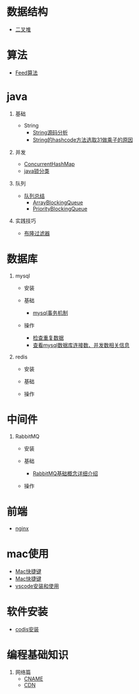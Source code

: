 # 数据结构

+ [二叉堆](./md/data_structure/binary_heap/binary_heap.md)

# 算法

+ [Feed算法](./md/algorithm/feed_algorithm.md)

# java

1. 基础
   + String
      + [String源码分析](./md/java/base/string/String.md)
      + [String的hashcode方法选取31做乘子的原因](./md/java/base/string/hashcode_choose_31_reason.md)

2. 并发
   + [ConcurrentHashMap](./md/java/high_concurrence/ConcurrentHashMap/ConcurrentHashMap.md)
   + [java锁分类](./md/java/high_concurrence/锁/java锁分类.md)

3. 队列
   + [队列总结](./md/java/high_concurrence/queue/queue_summary.md)
      + [ArrayBlockingQueue](./md/java/high_concurrence/queue/ArrayBlockingQueue.md)
      + [PriorityBlockingQueue](./md/java/high_concurrence/queue/PriorityBlockingQueue.md)

4. 实践技巧
   + [布隆过滤器](./md/java/实践技巧/布隆过滤器.md)

# 数据库

1. mysql
   + 安装

   + 基础
      + [mysql事务机制](./md/database/mysql/基础/事务.md)

   + 操作
      + [检查重复数据](./md/database/mysql/操作/检查重复数据.md)
      + [查看mysql数据库连接数、并发数相关信息](./md/database/mysql/操作/查看mysql数据库连接数、并发数相关信息.md)

2. redis
   + 安装

   + 基础

   + 操作

# 中间件

1. RabbitMQ
   + 安装

   + 基础
      + [RabbitMQ基础概念详细介绍](./md/中间件/RabbitMQ/基础/RabbitMQ基础概念详细介绍.md)
   + 操作
      
# 前端

+ [nginx](./md/前端/nginx/nginx.md)

# mac使用

+ [Mac快捷键](./md/mac/mac快捷键.md)
+ [Mac快捷键](./md/mac/mac使用移动硬盘.md)
+ [vscode安装和使用](./md/mac/vscode.md)

# 软件安装

+ [codis安装](./md/software_install/codis.md)

# 编程基础知识

1. 网络篇
   + [CNAME](./md/编程基础知识/网络篇/CNAME.md)
   + [CDN](./md/编程基础知识/网络篇/CDN.md)